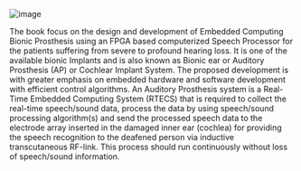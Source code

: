![image](https://user-images.githubusercontent.com/50360331/114030176-e4244d00-9897-11eb-8430-3b1fc257c6a0.png)

The book focus on the design and development of Embedded Computing Bionic
Prosthesis using an FPGA based computerized Speech Processor for the patients
suffering from severe to profound hearing loss. It is one of the available bionic Implants
and is also known as Bionic ear or Auditory Prosthesis (AP) or Cochlear Implant System.
The proposed development is with greater emphasis on embedded hardware and software
development with efficient control algorithms. An Auditory Prosthesis system is a Real-
Time Embedded Computing System (RTECS) that is required to collect the real-time
speech/sound data, process the data by using speech/sound processing algorithm(s) and
send the processed speech data to the electrode array inserted in the damaged inner ear
(cochlea) for providing the speech recognition to the deafened person via inductive
transcutaneous RF-link. This process should run continuously without loss of
speech/sound information.
